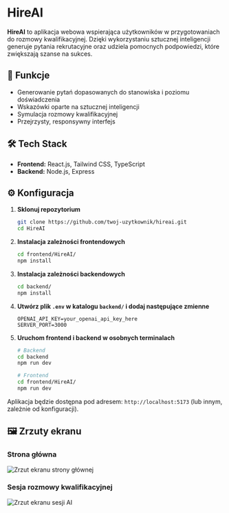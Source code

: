 # HireAI

**HireAI** to aplikacja webowa wspierająca użytkowników w przygotowaniach do rozmowy kwalifikacyjnej. Dzięki wykorzystaniu sztucznej inteligencji generuje pytania rekrutacyjne oraz udziela pomocnych podpowiedzi, które zwiększają szanse na sukces.

## 🚀 Funkcje

- Generowanie pytań dopasowanych do stanowiska i poziomu doświadczenia
- Wskazówki oparte na sztucznej inteligencji
- Symulacja rozmowy kwalifikacyjnej
- Przejrzysty, responsywny interfejs

## 🛠️ Tech Stack

- **Frontend:** React.js, Tailwind CSS, TypeScript  
- **Backend:** Node.js, Express

## ⚙️ Konfiguracja

1. **Sklonuj repozytorium**
    ```bash
    git clone https://github.com/twoj-uzytkownik/hireai.git
    cd HireAI
    ```

2. **Instalacja zależności frontendowych**
    ```bash
    cd frontend/HireAI/
    npm install
    ```

3. **Instalacja zależności backendowych**
    ```bash
    cd backend/
    npm install
    ```

5. **Utwórz plik `.env` w katalogu `backend/` i dodaj następujące zmienne**
    ```env
    OPENAI_API_KEY=your_openai_api_key_here
    SERVER_PORT=3000
    ```

6. **Uruchom frontend i backend w osobnych terminalach**
    ```bash
    # Backend
    cd backend
    npm run dev

    # Frontend
    cd frontend/HireAI/
    npm run dev
    ```

Aplikacja będzie dostępna pod adresem: `http://localhost:5173` (lub innym, zależnie od konfiguracji).

## 🖼️ Zrzuty ekranu

### Strona główna

![Zrzut ekranu strony głównej](https://imgur.com/QDLOICv.png)

### Sesja rozmowy kwalifikacyjnej

![Zrzut ekranu sesji AI](https://imgur.com/8bCIHKr.png)
